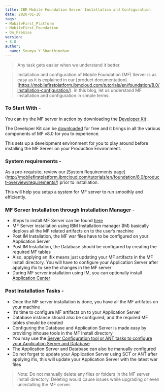 ```yaml
---
title: IBM Mobile Foundation Server Installation and Configuration 
date: 2020-01-16
tags:
- MobileFirst_Platform
- MobileFirst_Foundation
- On_Premise
version:
- 8.0
author:
  name: Soumya Y Shanthimohan
---
```


>Any task gets easier when we understand it better.

>Installation and configuration of Mobile Foundation (MF) Server is as easy as it is explained in our [product documentation] (https://mobilefirstplatform.ibmcloud.com/tutorials/en/foundation/8.0/installation-configuration/). In this blog, let us understand MF installation and configuration in simple terms.

### To Start With -

You can try the MF server in action by downloading the [Developer Kit](https://mobilefirstplatform.ibmcloud.com/tutorials/en/foundation/8.0/installation-configuration/development/) .

The Developer Kit can be [downloaded](http://mobilefirstplatform.ibmcloud.com/downloads/#developer-kit) for free and it brings in all the various components of MF v8.0 for you to experience.

This sets up a development environment for you to play around before installing the MF Server on your Production Environment.

### System requirements -

As a pre-requisite, review our [System Requirements page]  (http://mobilefirstplatform.ibmcloud.com/tutorials/en/foundation/8.0/product-overview/requirements/) prior to installation.

This will help you setup a system for MF server to run smoothly and efficiently.

### MF Server Installation through Installation Manager -

- Steps to install MF Server can be found [here](http://mobilefirstplatform.ibmcloud.com/tutorials/en/foundation/8.0/installation-configuration/production/prod-env/)
- MF Server installation using IBM Installation manager (IM) basically deploys all the MF related artifacts on to the user’s machine
- Post IM Installation, the MF war files have to be configured on your Application Server 
- Post IM Installation, the Database should be configured by creating the required MF tables
- Also, applying an ifix means just updating your MF artifacts in the MF install directory. You will have to configure your Application Server after applying ifix to see the changes in the MF server
- During MF server installation using IM, you can optionally install [Application Center](https://mobilefirstplatform.ibmcloud.com/tutorials/en/foundation/8.0/appcenter/)

### Post Installation Tasks -

- Once the MF server installation is done, you have all the MF artifatcs on your machine
- It’s time to configure MF artifacts on to your Application Server
- Database instance should also be configured, and the required MF tables should be created
- Configuring the Database and Application Server is made easy by providing inhouse tools in the MF Install directory
- You may use the [Server Configuration tool or ANT tasks to configure your Application Server and Database](https://mobilefirstplatform.ibmcloud.com/tutorials/ru/foundation/8.0/installation-configuration/production/prod-env/appserver/#installing-with-the-server-configuration-tool)
- The Application Server and Database can also be manually configured 
- Do not forget to update your Application Server using SCT or ANT after applying ifix, this will update your Application Server with the latest war files

>Note: Do not manually delete any files or folders in the MF server install directory. Deleting would cause issues while upgrading or even uninstalling the MF server.
